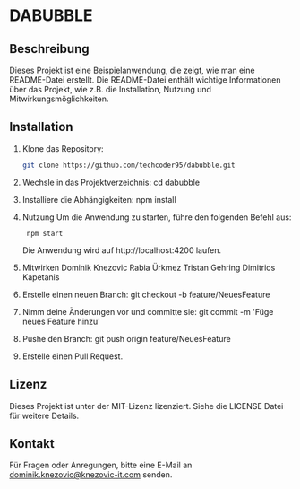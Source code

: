 # DABUBBLE

## Beschreibung

Dieses Projekt ist eine Beispielanwendung, die zeigt, wie man eine README-Datei erstellt. Die README-Datei enthält wichtige Informationen über das Projekt, wie z.B. die Installation, Nutzung und Mitwirkungsmöglichkeiten.

## Installation

1. Klone das Repository:
   ```bash
   git clone https://github.com/techcoder95/dabubble.git
   ```

2. Wechsle in das Projektverzeichnis:
    cd dabubble

3. Installiere die Abhängigkeiten:
    npm install

4. Nutzung
    Um die Anwendung zu starten, führe den folgenden Befehl aus:

        npm start

    Die Anwendung wird auf http://localhost:4200 laufen.

5. Mitwirken
    Dominik Knezovic
    Rabia Ürkmez
    Tristan Gehring
    Dimitrios Kapetanis

6. Erstelle einen neuen Branch:
    git checkout -b feature/NeuesFeature

7. Nimm deine Änderungen vor und committe sie:
    git commit -m 'Füge neues Feature hinzu'

8. Pushe den Branch:
    git push origin feature/NeuesFeature

9. Erstelle einen Pull Request.

## Lizenz
Dieses Projekt ist unter der MIT-Lizenz lizenziert. Siehe die LICENSE Datei für weitere Details.

## Kontakt
Für Fragen oder Anregungen, bitte eine E-Mail an dominik.knezovic@knezovic-it.com senden.

